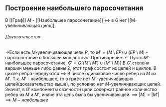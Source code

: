
## Построение наибольшего паросочетания
В [[Граф]] $M$ - [[Наибольшее паросочетание]] $\iff$ в $G$ нет [[M-увеличивающая цепь]].
###### Доказательство
->Если есть $M$-увеличивающая цепь $P$, то $M' =(M\setminus EP) \cup (EP\setminus M)$ - паросочетание с большей мощностью. Противоречие.
<- Пусть $M'$- наибольшее паросочетание, $G' = G[(M\setminus M') \cup (M'\setminus M)]$
В $G'$ степени вершин меньше либо равны 2, этот граф состоит из цепей и циклов. В цикле ребра чередуются $\implies$ В цикле одинаковое число ребер из $M$ из $M'$.
Т.к. $M'$ - наибольшее, то в графе нет $M'$-увеличивающих цепей(доказательство выше), по условию нет $M$-увеличивающих цепей. Значит, в $G'$ компоненты свзяности цепи содержат равное количество ребер из $M$ и $M'$, иначе эта цепь была бы увеличивающей. $\implies$ $|M| = |M'| \implies M - наибольшее$